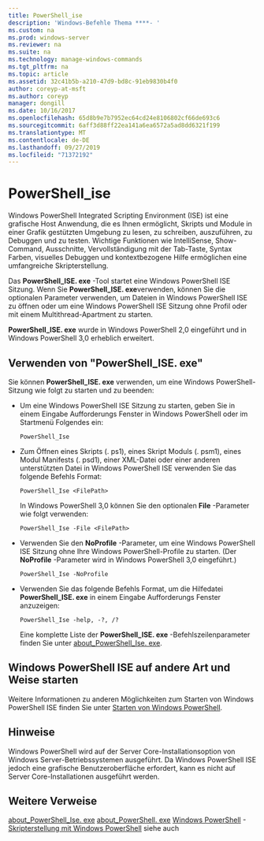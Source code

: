```yaml
---
title: PowerShell_ise
description: 'Windows-Befehle Thema ****- '
ms.custom: na
ms.prod: windows-server
ms.reviewer: na
ms.suite: na
ms.technology: manage-windows-commands
ms.tgt_pltfrm: na
ms.topic: article
ms.assetid: 32c41b5b-a210-47d9-bd8c-91eb9830b4f0
author: coreyp-at-msft
ms.author: coreyp
manager: dongill
ms.date: 10/16/2017
ms.openlocfilehash: 65d8b9e7b7952ec64cd24e8106802cf66de693c6
ms.sourcegitcommit: 6aff3d88ff22ea141a6ea6572a5ad8dd6321f199
ms.translationtype: MT
ms.contentlocale: de-DE
ms.lasthandoff: 09/27/2019
ms.locfileid: "71372192"
---
```

# <a name="powershell_ise"></a>PowerShell_ise



Windows PowerShell Integrated Scripting Environment (ISE) ist eine grafische Host Anwendung, die es Ihnen ermöglicht, Skripts und Module in einer Grafik gestützten Umgebung zu lesen, zu schreiben, auszuführen, zu Debuggen und zu testen. Wichtige Funktionen wie IntelliSense, Show-Command, Ausschnitte, Vervollständigung mit der Tab-Taste, Syntax Farben, visuelles Debuggen und kontextbezogene Hilfe ermöglichen eine umfangreiche Skripterstellung.

Das **PowerShell_ISE. exe** -Tool startet eine Windows PowerShell ISE Sitzung. Wenn Sie **PowerShell_ISE. exe**verwenden, können Sie die optionalen Parameter verwenden, um Dateien in Windows PowerShell ISE zu öffnen oder um eine Windows PowerShell ISE Sitzung ohne Profil oder mit einem Multithread-Apartment zu starten.

**PowerShell_ISE. exe** wurde in Windows PowerShell 2,0 eingeführt und in Windows PowerShell 3,0 erheblich erweitert.

## <a name="using-powershell_iseexe"></a>Verwenden von "PowerShell_ISE. exe"

Sie können **PowerShell_ISE. exe** verwenden, um eine Windows PowerShell-Sitzung wie folgt zu starten und zu beenden:
- Um eine Windows PowerShell ISE Sitzung zu starten, geben Sie in einem Eingabe Aufforderungs Fenster in Windows PowerShell oder im Startmenü Folgendes ein:  
  ```
  PowerShell_Ise
  ```  
- Zum Öffnen eines Skripts (. ps1), eines Skript Moduls (. psm1), eines Modul Manifests (. psd1), einer XML-Datei oder einer anderen unterstützten Datei in Windows PowerShell ISE verwenden Sie das folgende Befehls Format:  
  ```
  PowerShell_Ise <FilePath>
  ```  
  In Windows PowerShell 3,0 können Sie den optionalen **File** -Parameter wie folgt verwenden:  
  ```
  PowerShell_Ise -File <FilePath>
  ```  
- Verwenden Sie den **NoProfile** -Parameter, um eine Windows PowerShell ISE Sitzung ohne Ihre Windows PowerShell-Profile zu starten. (Der **NoProfile** -Parameter wird in Windows PowerShell 3,0 eingeführt.)  
  ```
  PowerShell_Ise -NoProfile
  ```  
- Verwenden Sie das folgende Befehls Format, um die Hilfedatei **PowerShell_ISE. exe** in einem Eingabe Aufforderungs Fenster anzuzeigen:  
  ```
  PowerShell_Ise -help, -?, /?
  ```  
  Eine komplette Liste der **PowerShell_ISE. exe** -Befehlszeilenparameter finden Sie unter [about_PowerShell_Ise. exe](https://go.microsoft.com/fwlink/?LinkId=256512).

## <a name="start-windows-powershell-ise-in-other-ways"></a>Windows PowerShell ISE auf andere Art und Weise starten

Weitere Informationen zu anderen Möglichkeiten zum Starten von Windows PowerShell ISE finden Sie unter [Starten von Windows PowerShell](https://go.microsoft.com/fwlink/?LinkID=135259).

## <a name="remarks"></a>Hinweise

Windows PowerShell wird auf der Server Core-Installationsoption von Windows Server-Betriebssystemen ausgeführt. Da Windows PowerShell ISE jedoch eine grafische Benutzeroberfläche erfordert, kann es nicht auf Server Core-Installationen ausgeführt werden.

## <a name="additional-references"></a>Weitere Verweise

[about_PowerShell_Ise. exe](https://go.microsoft.com/fwlink/?LinkId=256512)
[about_PowerShell. exe](https://go.microsoft.com/fwlink/?LinkID=113439)
[Windows PowerShell](https://go.microsoft.com/fwlink/?LinkID=107116)
-[Skripterstellung mit Windows PowerShell](https://technet.microsoft.com/scriptcenter/dd742419) siehe auch